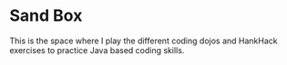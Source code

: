 # Sand Box


This is the space where I play the different coding dojos and HankHack exercises to practice Java based coding skills.
